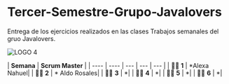 # Tercer-Semestre-Grupo-Javalovers
Entrega de los ejercicios realizados en las clases
Trabajos semanales  del gruo Javalovers.


![LOGO 4](https://github.com/CodeSystem2022/Tercer-Semestre-Grupo-Javalovers/assets/112019412/81b9cf41-b756-4394-a8e8-ec9423770176)


| **Semana** | **Scrum Master** | 
| ---- | ---- | --- | --- | --- | 
| 👩‍💻 **1** |   *Alexa Nahuel|
| 👩‍💻 **2** | * Aldo Rosales|
| 👨‍💻 **3** | *|
| 👨‍💻 **4** | *|
| 👨‍💻 **5** | *| 
| 👨‍💻 **6** | *|  

